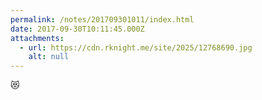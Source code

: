 ```yaml
---
permalink: /notes/201709301011/index.html
date: 2017-09-30T10:11:45.000Z
attachments:
  - url: https://cdn.rknight.me/site/2025/12768690.jpg
    alt: null
---
```


😻
